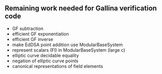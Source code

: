 Remaining work needed for Gallina verification code
---------------------------------------------------
+ GF subtraction
+ efficient GF exponentiation
+ efficient GF inverse
+ make EdDSA point addition use ModularBaseSystem
+ represent scalars (Fl) in ModularBaseSystem (large c)
+ elliptic curve decidable equality
+ negation of elliptic curve points
+ canonical representations of field elements
